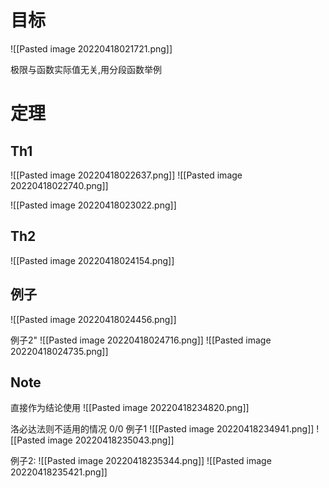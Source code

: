 # 目标
![[Pasted image 20220418021721.png]]

极限与函数实际值无关,用分段函数举例

# 定理
## Th1
![[Pasted image 20220418022637.png]]
![[Pasted image 20220418022740.png]]

![[Pasted image 20220418023022.png]]

## Th2
![[Pasted image 20220418024154.png]]

## 例子
![[Pasted image 20220418024456.png]]

例子2"
![[Pasted image 20220418024716.png]]
![[Pasted image 20220418024735.png]]

## Note
直接作为结论使用
![[Pasted image 20220418234820.png]]


洛必达法则不适用的情况 0/0
例子1
![[Pasted image 20220418234941.png]]
![[Pasted image 20220418235043.png]]

例子2:
![[Pasted image 20220418235344.png]]
![[Pasted image 20220418235421.png]]
